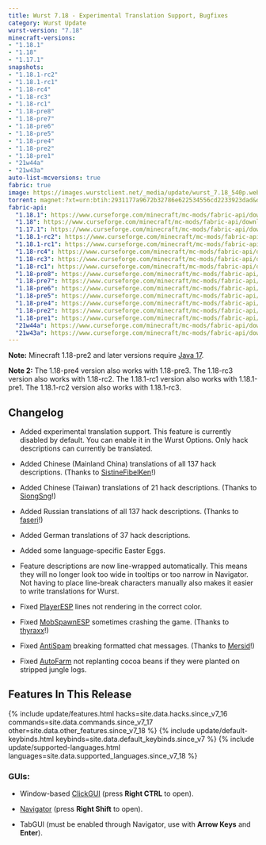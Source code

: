 ```yaml
---
title: Wurst 7.18 - Experimental Translation Support, Bugfixes
category: Wurst Update
wurst-version: "7.18"
minecraft-versions:
- "1.18.1"
- "1.18"
- "1.17.1"
snapshots:
- "1.18.1-rc2"
- "1.18.1-rc1"
- "1.18-rc4"
- "1.18-rc3"
- "1.18-rc1"
- "1.18-pre8"
- "1.18-pre7"
- "1.18-pre6"
- "1.18-pre5"
- "1.18-pre4"
- "1.18-pre2"
- "1.18-pre1"
- "21w44a"
- "21w43a"
auto-list-mcversions: true
fabric: true
image: https://images.wurstclient.net/_media/update/wurst_7.18_540p.webp
torrent: magnet:?xt=urn:btih:2931177a9672b32786e622534556cd2233923dad&dn=Wurst%207.18&tr=udp%3a%2f%2ftracker.opentrackr.org%3a1337%2fannounce&tr=udp%3a%2f%2fopen.tracker.cl%3a1337%2fannounce&tr=udp%3a%2f%2f9.rarbg.com%3a2810%2fannounce&tr=udp%3a%2f%2ftracker.openbittorrent.com%3a6969%2fannounce&tr=udp%3a%2f%2fexodus.desync.com%3a6969%2fannounce&tr=udp%3a%2f%2fwww.torrent.eu.org%3a451%2fannounce&tr=udp%3a%2f%2fvibe.sleepyinternetfun.xyz%3a1738%2fannounce&tr=udp%3a%2f%2ftracker1.bt.moack.co.kr%3a80%2fannounce&tr=udp%3a%2f%2ftracker.zerobytes.xyz%3a1337%2fannounce&tr=udp%3a%2f%2ftracker.torrent.eu.org%3a451%2fannounce&tr=udp%3a%2f%2ftracker.theoks.net%3a6969%2fannounce&tr=udp%3a%2f%2ftracker.srv00.com%3a6969%2fannounce&tr=udp%3a%2f%2ftracker.pomf.se%3a80%2fannounce&tr=udp%3a%2f%2ftracker.ololosh.space%3a6969%2fannounce&tr=udp%3a%2f%2ftracker.monitorit4.me%3a6969%2fannounce&tr=udp%3a%2f%2ftracker.moeking.me%3a6969%2fannounce&tr=udp%3a%2f%2ftracker.lelux.fi%3a6969%2fannounce&tr=udp%3a%2f%2ftracker.leech.ie%3a1337%2fannounce&tr=udp%3a%2f%2ftracker.jordan.im%3a6969%2fannounce&tr=udp%3a%2f%2ftracker.blacksparrowmedia.net%3a6969%2fannounce
fabric-api:
  "1.18.1": https://www.curseforge.com/minecraft/mc-mods/fabric-api/download/3546679
  "1.18": https://www.curseforge.com/minecraft/mc-mods/fabric-api/download/3537005
  "1.17.1": https://www.curseforge.com/minecraft/mc-mods/fabric-api/download/3454922
  "1.18.1-rc2": https://www.curseforge.com/minecraft/mc-mods/fabric-api/download/3546679
  "1.18.1-rc1": https://www.curseforge.com/minecraft/mc-mods/fabric-api/download/3546679
  "1.18-rc4": https://www.curseforge.com/minecraft/mc-mods/fabric-api/download/3537005
  "1.18-rc3": https://www.curseforge.com/minecraft/mc-mods/fabric-api/download/3537005
  "1.18-rc1": https://www.curseforge.com/minecraft/mc-mods/fabric-api/download/3537005
  "1.18-pre8": https://www.curseforge.com/minecraft/mc-mods/fabric-api/download/3535226
  "1.18-pre7": https://www.curseforge.com/minecraft/mc-mods/fabric-api/download/3535226
  "1.18-pre6": https://www.curseforge.com/minecraft/mc-mods/fabric-api/download/3534072
  "1.18-pre5": https://www.curseforge.com/minecraft/mc-mods/fabric-api/download/3528963
  "1.18-pre4": https://www.curseforge.com/minecraft/mc-mods/fabric-api/download/3528963
  "1.18-pre2": https://www.curseforge.com/minecraft/mc-mods/fabric-api/download/3527891
  "1.18-pre1": https://www.curseforge.com/minecraft/mc-mods/fabric-api/download/3522624
  "21w44a": https://www.curseforge.com/minecraft/mc-mods/fabric-api/download/3514345
  "21w43a": https://www.curseforge.com/minecraft/mc-mods/fabric-api/download/3506803
---
```

**Note:** Minecraft 1.18-pre2 and later versions require [Java 17](https://adoptium.net/?variant=openjdk17&jvmVariant=hotspot).

**Note 2:** The 1.18-pre4 version also works with 1.18-pre3. The 1.18-rc3 version also works with 1.18-rc2. The 1.18.1-rc1 version also works with 1.18.1-pre1. The 1.18.1-rc2 version also works with 1.18.1-rc3.

## Changelog

- Added experimental translation support. This feature is currently disabled by default. You can enable it in the Wurst Options. Only hack descriptions can currently be translated.

- Added Chinese (Mainland China) translations of all 137 hack descriptions. (Thanks to <a href="https://github.com/SistineFibelKen">SistineFibelKen</a>!)

- Added Chinese (Taiwan) translations of 21 hack descriptions. (Thanks to <a href="https://github.com/SiongSng">SiongSng</a>!)

- Added Russian translations of all 137 hack descriptions. (Thanks to <a href="https://github.com/faseri">faseri</a>!)

- Added German translations of 37 hack descriptions.

- Added some language-specific Easter Eggs.

- Feature descriptions are now line-wrapped automatically. This means they will no longer look too wide in tooltips or too narrow in Navigator. Not having to place line-break characters manually also makes it easier to write translations for Wurst.

- Fixed [PlayerESP](https://wurst.wiki/playeresp) lines not rendering in the correct color.

- Fixed [MobSpawnESP](https://wurst.wiki/mobspawnesp) sometimes crashing the game. (Thanks to <a href="https://github.com/thyraxx">thyraxx</a>!)

- Fixed [AntiSpam](https://wurst.wiki/antispam) breaking formatted chat messages. (Thanks to <a href="https://github.com/Mersid">Mersid</a>!)

- Fixed [AutoFarm](https://wurst.wiki/autofarm) not replanting cocoa beans if they were planted on stripped jungle logs.

## Features In This Release

{% include update/features.html hacks=site.data.hacks.since_v7_16 commands=site.data.commands.since_v7_17 other=site.data.other_features.since_v7_18 %}
{% include update/default-keybinds.html keybinds=site.data.default_keybinds.since_v7 %}
{% include update/supported-languages.html languages=site.data.supported_languages.since_v7_18 %}

### GUIs:

- Window-based [ClickGUI](https://wurst.wiki/clickgui) (press **Right CTRL** to open).

- [Navigator](https://wurst.wiki/navigator) (press **Right Shift** to open).

- TabGUI (must be enabled through Navigator, use with **Arrow Keys** and **Enter**).
